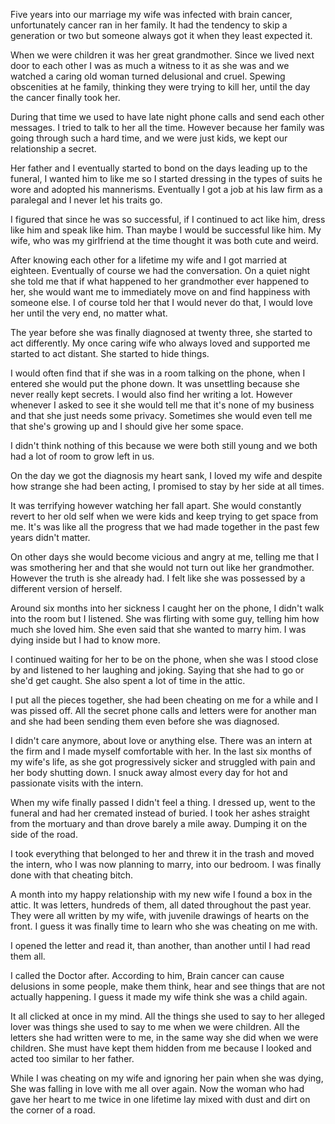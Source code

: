 Five years into our marriage my wife was infected with brain cancer, unfortunately cancer ran in her family. It had the tendency to skip a generation or two but someone always got it when they least expected it.

When we were children it was her great grandmother. Since we lived next door to each other I was as much a witness to it as she was and we watched a caring old woman turned delusional and cruel. Spewing obscenities at he family, thinking they were trying to kill her, until the day the cancer finally took her. 

During that time we used to have late night phone calls and send each other messages. I tried to talk to her all the time. However because her family was going through such a hard time, and we were just kids, we kept our relationship a secret.

Her father and I eventually started to bond on the days leading up to the funeral, I wanted him to like me so I started dressing in the types of suits he wore and adopted his mannerisms. Eventually I got a job at his law firm as a paralegal and I never let his traits go. 

I figured that since he was so successful, if I continued to act like him, dress like him and speak like him. Than maybe I would be successful like him. My wife, who was my girlfriend at the time thought it was both cute and weird.

After knowing each other for a lifetime my wife and I got married at eighteen. Eventually of course we had the conversation. On a quiet night she told me that if what happened to her grandmother ever happened to her, she would want me to immediately move on and find happiness with someone else. I of course told her that I would never do that, I would love her until the very end, no matter what. 

The year before she was finally diagnosed at twenty three, she started to act differently. My once caring wife who always loved and supported me started to act distant. She started to hide things.

I would often find that if she was in a room talking on the phone, when I entered she would put the phone down. It was unsettling because she never really kept secrets. I would also find her writing a lot. However whenever I asked to see it she would tell me that it's none of my business and that she just needs some privacy. Sometimes she would even tell me that she's growing up and I should give her some space.

I didn't think nothing of this because we were both still young and we both had a lot of room to grow left in us.

On the day we got the diagnosis my heart sank, I loved my wife and despite how strange she had been acting, I promised to stay by her side at all times.

It was terrifying however watching her fall apart. She would constantly revert to her old self when we were kids and keep trying to get space from me. It's was like all the progress that we had made together in the past few years didn't matter.

On other days she would become vicious and angry at me, telling me that I was smothering her and that she would not turn out like her grandmother. However the truth is she already had. I felt like she was possessed by a different version of herself.

Around six months into her sickness I caught her on the phone, I didn't walk into the room but I listened. She was flirting with some guy, telling him how much she loved him. She even said that she wanted to marry him. I was dying inside but I had to know more.

I continued waiting for her to be on the phone, when she was I stood close by and listened to her laughing and joking. Saying that she had to go or she'd get caught. She also spent a lot of time in the attic.

I put all the pieces together, she had been cheating on me for a while and I was pissed off. All the secret phone calls and letters were for another man and she had been sending them even before she was diagnosed.

I didn't care anymore, about love or anything else. There was an intern at the firm and I made myself comfortable with her. In the last six months of my wife's life, as she got progressively sicker and struggled with pain and her body shutting down. I snuck away almost every day for hot and passionate visits with the intern.

When my wife finally passed I didn't feel a thing. I dressed up, went to the funeral and had her cremated instead of buried. I took her ashes straight from the mortuary and than drove barely a mile away. Dumping it on the side of the road.

I took everything that belonged to her and threw it in the trash and moved the intern, who I was now planning to marry, into our bedroom. I was finally done with that cheating bitch.

A month into my happy relationship with my new wife I found a box in the attic. It was letters, hundreds of them, all dated throughout the past year. They were all written by my wife, with juvenile drawings of hearts on the front. I guess it was finally time to learn who she was cheating on me with.

I opened the letter and read it, than another, than another until I had read them all. 

I called the Doctor after. According to him, Brain cancer can cause delusions in some people, make them think, hear and see things that are not actually happening. I guess it made my wife think she was a child again.

It all clicked at once in my mind. All the things she used to say to her alleged lover was things she used to say to me when we were children. All the letters she had written were to me, in the same way she did when we were children. She must have kept them hidden from me because I looked and acted too similar to her father.

While I was cheating on my wife and ignoring her pain when she was dying, She was falling in love with me all over again. Now the woman who had gave her heart to me twice in one lifetime lay mixed with dust and dirt on the corner of a road.